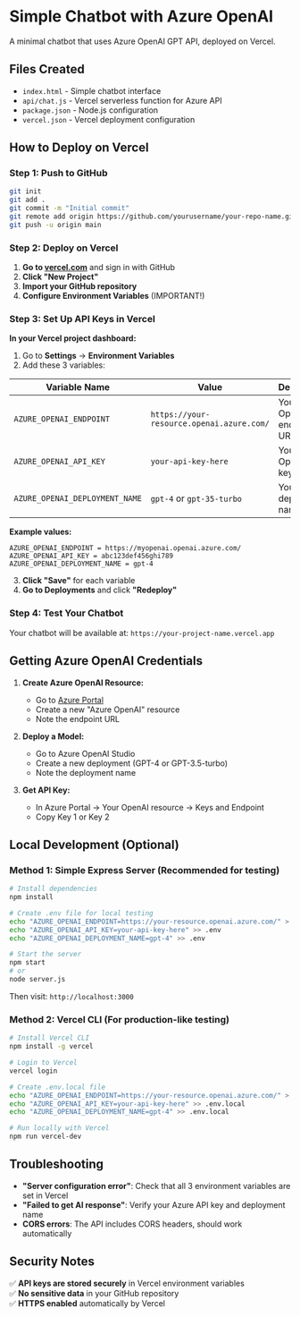 # Simple Chatbot with Azure OpenAI

A minimal chatbot that uses Azure OpenAI GPT API, deployed on Vercel.

## Files Created

- `index.html` - Simple chatbot interface
- `api/chat.js` - Vercel serverless function for Azure API
- `package.json` - Node.js configuration
- `vercel.json` - Vercel deployment configuration

## How to Deploy on Vercel

### Step 1: Push to GitHub
```bash
git init
git add .
git commit -m "Initial commit"
git remote add origin https://github.com/yourusername/your-repo-name.git
git push -u origin main
```

### Step 2: Deploy on Vercel

1. **Go to [vercel.com](https://vercel.com)** and sign in with GitHub
2. **Click "New Project"**
3. **Import your GitHub repository**
4. **Configure Environment Variables** (IMPORTANT!)

### Step 3: Set Up API Keys in Vercel

**In your Vercel project dashboard:**

1. Go to **Settings** → **Environment Variables**
2. Add these 3 variables:

| Variable Name | Value | Description |
|---------------|-------|-------------|
| `AZURE_OPENAI_ENDPOINT` | `https://your-resource.openai.azure.com/` | Your Azure OpenAI endpoint URL |
| `AZURE_OPENAI_API_KEY` | `your-api-key-here` | Your Azure OpenAI API key |
| `AZURE_OPENAI_DEPLOYMENT_NAME` | `gpt-4` or `gpt-35-turbo` | Your deployment name |

**Example values:**
```
AZURE_OPENAI_ENDPOINT = https://myopenai.openai.azure.com/
AZURE_OPENAI_API_KEY = abc123def456ghi789
AZURE_OPENAI_DEPLOYMENT_NAME = gpt-4
```

3. **Click "Save"** for each variable
4. **Go to Deployments** and click **"Redeploy"**

### Step 4: Test Your Chatbot

Your chatbot will be available at: `https://your-project-name.vercel.app`

## Getting Azure OpenAI Credentials

1. **Create Azure OpenAI Resource:**
   - Go to [Azure Portal](https://portal.azure.com)
   - Create a new "Azure OpenAI" resource
   - Note the endpoint URL

2. **Deploy a Model:**
   - Go to Azure OpenAI Studio
   - Create a new deployment (GPT-4 or GPT-3.5-turbo)
   - Note the deployment name

3. **Get API Key:**
   - In Azure Portal → Your OpenAI resource → Keys and Endpoint
   - Copy Key 1 or Key 2

## Local Development (Optional)

### Method 1: Simple Express Server (Recommended for testing)

```bash
# Install dependencies
npm install

# Create .env file for local testing
echo "AZURE_OPENAI_ENDPOINT=https://your-resource.openai.azure.com/" > .env
echo "AZURE_OPENAI_API_KEY=your-api-key-here" >> .env
echo "AZURE_OPENAI_DEPLOYMENT_NAME=gpt-4" >> .env

# Start the server
npm start
# or
node server.js
```

Then visit: `http://localhost:3000`

### Method 2: Vercel CLI (For production-like testing)

```bash
# Install Vercel CLI
npm install -g vercel

# Login to Vercel
vercel login

# Create .env.local file
echo "AZURE_OPENAI_ENDPOINT=https://your-resource.openai.azure.com/" > .env.local
echo "AZURE_OPENAI_API_KEY=your-api-key-here" >> .env.local
echo "AZURE_OPENAI_DEPLOYMENT_NAME=gpt-4" >> .env.local

# Run locally with Vercel
npm run vercel-dev
```

## Troubleshooting

- **"Server configuration error"**: Check that all 3 environment variables are set in Vercel
- **"Failed to get AI response"**: Verify your Azure API key and deployment name
- **CORS errors**: The API includes CORS headers, should work automatically

## Security Notes

✅ **API keys are stored securely** in Vercel environment variables  
✅ **No sensitive data** in your GitHub repository  
✅ **HTTPS enabled** automatically by Vercel
